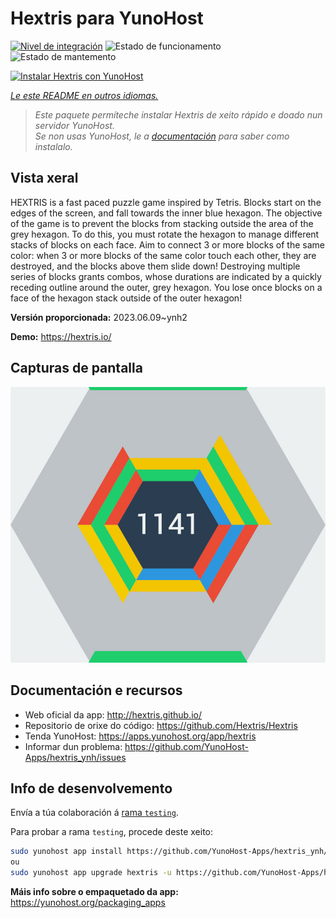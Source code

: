<!--
NOTA: Este README foi creado automáticamente por <https://github.com/YunoHost/apps/tree/master/tools/readme_generator>
NON debe editarse manualmente.
-->

# Hextris para YunoHost

[![Nivel de integración](https://apps.yunohost.org/badge/integration/hextris)](https://ci-apps.yunohost.org/ci/apps/hextris/)
![Estado de funcionamento](https://apps.yunohost.org/badge/state/hextris)
![Estado de mantemento](https://apps.yunohost.org/badge/maintained/hextris)

[![Instalar Hextris con YunoHost](https://install-app.yunohost.org/install-with-yunohost.svg)](https://install-app.yunohost.org/?app=hextris)

*[Le este README en outros idiomas.](./ALL_README.md)*

> *Este paquete permíteche instalar Hextris de xeito rápido e doado nun servidor YunoHost.*  
> *Se non usas YunoHost, le a [documentación](https://yunohost.org/install) para saber como instalalo.*

## Vista xeral

HEXTRIS is a fast paced puzzle game inspired by Tetris.
Blocks start on the edges of the screen, and fall towards the inner blue hexagon.
The objective of the game is to prevent the blocks from stacking outside the area of the grey hexagon.
To do this, you must rotate the hexagon to manage different stacks of blocks on each face.
Aim to connect 3 or more blocks of the same color: when 3 or more blocks of the same color touch each other, they are destroyed, and the blocks above them slide down!
Destroying multiple series of blocks grants combos, whose durations are indicated by a quickly receding outline around the outer, grey hexagon.
You lose once blocks on a face of the hexagon stack outside of the outer hexagon!


**Versión proporcionada:** 2023.06.09~ynh2

**Demo:** <https://hextris.io/>

## Capturas de pantalla

![Captura de pantalla de Hextris](./doc/screenshots/screenshot.jpg)

## Documentación e recursos

- Web oficial da app: <http://hextris.github.io/>
- Repositorio de orixe do código: <https://github.com/Hextris/Hextris>
- Tenda YunoHost: <https://apps.yunohost.org/app/hextris>
- Informar dun problema: <https://github.com/YunoHost-Apps/hextris_ynh/issues>

## Info de desenvolvemento

Envía a túa colaboración á [rama `testing`](https://github.com/YunoHost-Apps/hextris_ynh/tree/testing).

Para probar a rama `testing`, procede deste xeito:

```bash
sudo yunohost app install https://github.com/YunoHost-Apps/hextris_ynh/tree/testing --debug
ou
sudo yunohost app upgrade hextris -u https://github.com/YunoHost-Apps/hextris_ynh/tree/testing --debug
```

**Máis info sobre o empaquetado da app:** <https://yunohost.org/packaging_apps>
